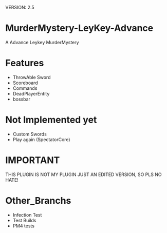 VERSION: 2.5
# MurderMystery-LeyKey-Advance
A Advance Leykey MurderMystery
# Features
- ThrowAble Sword
- Scoreboard
- Commands
- DeadPlayerEntity
- bossbar
# Not Implemented yet
- Custom Swords
- Play again (SpectatorCore) 
# IMPORTANT
THIS PLUGIN IS NOT MY PLUGIN JUST AN EDITED VERSION,
SO PLS NO HATE!
# Other_Branchs
- Infection Test
- Test Builds
- PM4 tests
 

